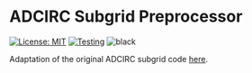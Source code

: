 # ADCIRC Subgrid Preprocessor
[![License: MIT](https://img.shields.io/badge/License-MIT-yellow.svg)](https://opensource.org/licenses/MIT)
[![Testing](https://github.com/waterinstitute/adcirc-subgrid/actions/workflows/pytest.yaml/badge.svg)](https://github.com/waterinstitute/adcirc-subgrid/actions/workflows/pytest.yaml)
![black](https://img.shields.io/badge/code%20style-black-000000.svg)

Adaptation of the original ADCIRC subgrid code [here](https://github.com/ccht-ncsu/subgridADCIRCUtility.git).
